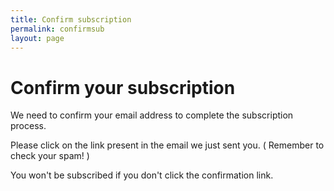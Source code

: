 ```yaml
---
title: Confirm subscription
permalink: confirmsub
layout: page
---
```

# Confirm your subscription
We need to confirm your email address to complete the subscription process.

Please click on the link present in the email we just sent you. ( Remember to check your spam! )

You won't be subscribed if you don't click the confirmation link.